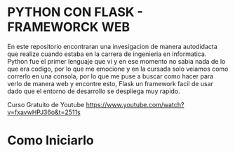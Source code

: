 # PYTHON CON FLASK - FRAMEWORCK WEB

En este repositorio encontraran una invesigacion de manera autodidacta que realize cuando estaba en la carrera de ingenieria en informatica.
Python fue el primer lenguaje que vi y en ese momento no sabia nada de lo que era codigo, por lo que me emocione y en la cursada solo veiamos
como correrlo en una consola, por lo que me puse a buscar como hacer para verlo de manera web y encontre esto, Flask un framework facil de usar
dado que el entorno de desarrollo se despliega muy rapido.

Curso Gratuito de Youtube https://www.youtube.com/watch?v=fxavwHPJ36o&t=2511s

# Como Iniciarlo




